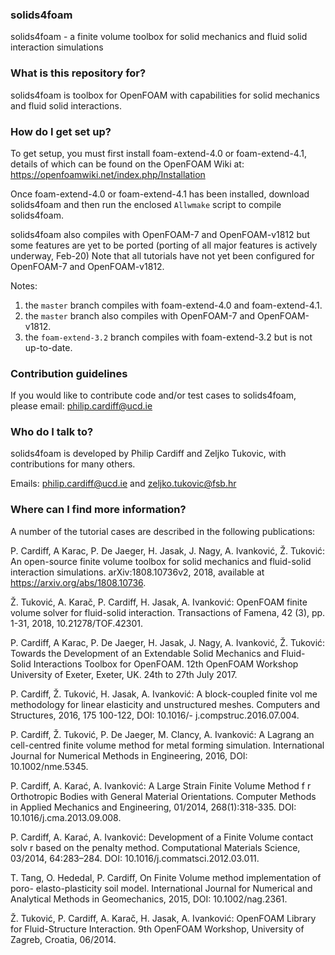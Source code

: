 ### solids4foam ###
solids4foam - a finite volume toolbox for solid mechanics and fluid solid
interaction simulations


### What is this repository for? ###

solids4foam is toolbox for OpenFOAM with capabilities for solid mechanics and
fluid solid interactions.


### How do I get set up? ###

To get setup, you must first install foam-extend-4.0 or foam-extend-4.1,
details of which can be found on the OpenFOAM Wiki at:
https://openfoamwiki.net/index.php/Installation

Once foam-extend-4.0 or foam-extend-4.1 has been installed, download solids4foam
and then run the enclosed `Allwmake` script to compile solids4foam.

solids4foam also compiles with OpenFOAM-7 and OpenFOAM-v1812 but some features
are yet to be ported (porting of all major features is actively underway, Feb-20)
Note that all tutorials have not yet been configured for OpenFOAM-7 and
OpenFOAM-v1812.

Notes:

  1. the `master` branch compiles with foam-extend-4.0 and foam-extend-4.1.
  2. the `master` branch also compiles with OpenFOAM-7 and OpenFOAM-v1812.
  3. the `foam-extend-3.2` branch compiles with foam-extend-3.2 but is not
up-to-date.


### Contribution guidelines ###

If you would like to contribute code and/or test cases to solids4foam, please
email: philip.cardiff@ucd.ie


### Who do I talk to? ###

solids4foam is developed by Philip Cardiff and Zeljko Tukovic, with
contributions for many others.

Emails: philip.cardiff@ucd.ie and zeljko.tukovic@fsb.hr


### Where can I find more information? ###

A number of the tutorial cases are described in the following publications:

P. Cardiff, A Karac, P. De Jaeger, H. Jasak, J. Nagy, A. Ivanković, Ž. Tuković:
An open-source finite volume toolbox for solid mechanics and fluid-solid
interaction simulations. arXiv:1808.10736v2, 2018, available at
https://arxiv.org/abs/1808.10736.

Ž. Tuković, A. Karač, P. Cardiff, H. Jasak, A. Ivanković: OpenFOAM finite volume
solver for fluid-solid interaction.  Transactions of Famena, 42 (3), pp. 1-31,
2018, 10.21278/TOF.42301.

P. Cardiff, A Karac, P. De Jaeger, H. Jasak, J. Nagy, A. Ivanković, Ž. Tuković:
Towards the Development of an Extendable Solid Mechanics and Fluid-Solid
Interactions Toolbox for OpenFOAM. 12th OpenFOAM Workshop University of Exeter,
Exeter, UK. 24th to 27th July 2017.

P. Cardiff, Ž. Tuković, H. Jasak, A. Ivanković: A block-coupled finite vol
me methodology for linear elasticity and unstructured meshes. Computers and
Structures, 2016, 175 100-122, DOI: 10.1016/- j.compstruc.2016.07.004.

P. Cardiff, Ž. Tuković, P. De Jaeger, M. Clancy, A. Ivanković: A Lagrang
an cell-centred finite volume method for metal forming simulation. International
Journal for Numerical Methods in Engineering, 2016, DOI: 10.1002/nme.5345.

P. Cardiff, A. Karać, A. Ivanković: A Large Strain Finite Volume Method f
r Orthotropic Bodies with General Material Orientations. Computer Methods in
Applied Mechanics and Engineering, 01/2014, 268(1):318-335.
DOI: 10.1016/j.cma.2013.09.008.

P. Cardiff, A. Karać, A. Ivanković: Development of a Finite Volume contact solv
r based on the penalty method. Computational Materials Science, 03/2014,
64:283–284. DOI: 10.1016/j.commatsci.2012.03.011.

T. Tang, O. Hededal, P. Cardiff, On Finite Volume method implementation of poro-
elasto-plasticity soil model. International Journal for Numerical and Analytical
Methods in Geomechanics, 2015, DOI: 10.1002/nag.2361.

Ž. Tuković, P. Cardiff, A. Karač, H. Jasak, A. Ivanković: OpenFOAM Library
for Fluid-Structure Interaction. 9th OpenFOAM Workshop, University of Zagreb,
Croatia, 06/2014.
